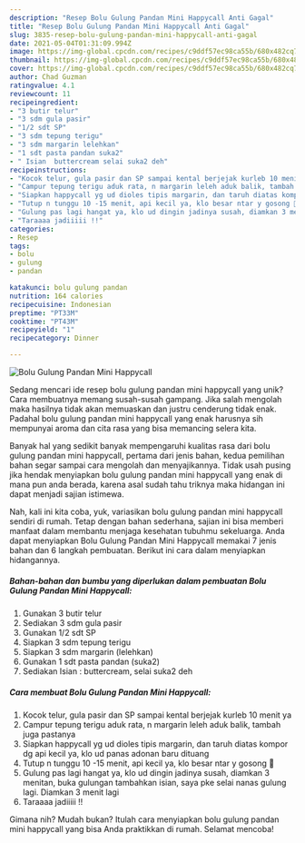 ```yaml
---
description: "Resep Bolu Gulung Pandan Mini Happycall Anti Gagal"
title: "Resep Bolu Gulung Pandan Mini Happycall Anti Gagal"
slug: 3835-resep-bolu-gulung-pandan-mini-happycall-anti-gagal
date: 2021-05-04T01:31:09.994Z
image: https://img-global.cpcdn.com/recipes/c9ddf57ec98ca55b/680x482cq70/bolu-gulung-pandan-mini-happycall-foto-resep-utama.jpg
thumbnail: https://img-global.cpcdn.com/recipes/c9ddf57ec98ca55b/680x482cq70/bolu-gulung-pandan-mini-happycall-foto-resep-utama.jpg
cover: https://img-global.cpcdn.com/recipes/c9ddf57ec98ca55b/680x482cq70/bolu-gulung-pandan-mini-happycall-foto-resep-utama.jpg
author: Chad Guzman
ratingvalue: 4.1
reviewcount: 11
recipeingredient:
- "3 butir telur"
- "3 sdm gula pasir"
- "1/2 sdt SP"
- "3 sdm tepung terigu"
- "3 sdm margarin lelehkan"
- "1 sdt pasta pandan suka2"
- " Isian  buttercream selai suka2 deh"
recipeinstructions:
- "Kocok telur, gula pasir dan SP sampai kental berjejak kurleb 10 menit ya"
- "Campur tepung terigu aduk rata, n margarin leleh aduk balik, tambah juga pastanya"
- "Siapkan happycall yg ud dioles tipis margarin, dan taruh diatas kompor dg api kecil ya, klo ud panas adonan baru dituang"
- "Tutup n tunggu 10 -15 menit, api kecil ya, klo besar ntar y gosong 🤣"
- "Gulung pas lagi hangat ya, klo ud dingin jadinya susah, diamkan 3 menitan, buka gulungan tambahkan isian, saya pke selai nanas gulung lagi. Diamkan 3 menit lagi"
- "Taraaaa jadiiiii !!"
categories:
- Resep
tags:
- bolu
- gulung
- pandan

katakunci: bolu gulung pandan 
nutrition: 164 calories
recipecuisine: Indonesian
preptime: "PT33M"
cooktime: "PT43M"
recipeyield: "1"
recipecategory: Dinner

---
```



![Bolu Gulung Pandan Mini Happycall](https://img-global.cpcdn.com/recipes/c9ddf57ec98ca55b/680x482cq70/bolu-gulung-pandan-mini-happycall-foto-resep-utama.jpg)

Sedang mencari ide resep bolu gulung pandan mini happycall yang unik? Cara membuatnya memang susah-susah gampang. Jika salah mengolah maka hasilnya tidak akan memuaskan dan justru cenderung tidak enak. Padahal bolu gulung pandan mini happycall yang enak harusnya sih mempunyai aroma dan cita rasa yang bisa memancing selera kita.



Banyak hal yang sedikit banyak mempengaruhi kualitas rasa dari bolu gulung pandan mini happycall, pertama dari jenis bahan, kedua pemilihan bahan segar sampai cara mengolah dan menyajikannya. Tidak usah pusing jika hendak menyiapkan bolu gulung pandan mini happycall yang enak di mana pun anda berada, karena asal sudah tahu triknya maka hidangan ini dapat menjadi sajian istimewa.


Nah, kali ini kita coba, yuk, variasikan bolu gulung pandan mini happycall sendiri di rumah. Tetap dengan bahan sederhana, sajian ini bisa memberi manfaat dalam membantu menjaga kesehatan tubuhmu sekeluarga. Anda dapat menyiapkan Bolu Gulung Pandan Mini Happycall memakai 7 jenis bahan dan 6 langkah pembuatan. Berikut ini cara dalam menyiapkan hidangannya.

<!--inarticleads1-->

##### Bahan-bahan dan bumbu yang diperlukan dalam pembuatan Bolu Gulung Pandan Mini Happycall:

1. Gunakan 3 butir telur
1. Sediakan 3 sdm gula pasir
1. Gunakan 1/2 sdt SP
1. Siapkan 3 sdm tepung terigu
1. Siapkan 3 sdm margarin (lelehkan)
1. Gunakan 1 sdt pasta pandan (suka2)
1. Sediakan  Isian : buttercream, selai suka2 deh




<!--inarticleads2-->

##### Cara membuat Bolu Gulung Pandan Mini Happycall:

1. Kocok telur, gula pasir dan SP sampai kental berjejak kurleb 10 menit ya
1. Campur tepung terigu aduk rata, n margarin leleh aduk balik, tambah juga pastanya
1. Siapkan happycall yg ud dioles tipis margarin, dan taruh diatas kompor dg api kecil ya, klo ud panas adonan baru dituang
1. Tutup n tunggu 10 -15 menit, api kecil ya, klo besar ntar y gosong 🤣
1. Gulung pas lagi hangat ya, klo ud dingin jadinya susah, diamkan 3 menitan, buka gulungan tambahkan isian, saya pke selai nanas gulung lagi. Diamkan 3 menit lagi
1. Taraaaa jadiiiii !!




Gimana nih? Mudah bukan? Itulah cara menyiapkan bolu gulung pandan mini happycall yang bisa Anda praktikkan di rumah. Selamat mencoba!
